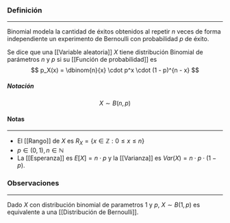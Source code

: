 ### Definición
---
Binomial modela la cantidad de éxitos obtenidos al repetir $n$ veces de forma independiente un experimento de Bernoulli con probabilidad $p$ de éxito.

Se dice que una [[Variable aleatoria]] $X$ tiene distribución Binomial de parámetros $n$ y $p$ si su [[Función de probabilidad]] es $$ p_X(x) = \dbinom{n}{x} \cdot p^x \cdot (1 - p)^{n - x} $$
##### Notación
$$ X \sim B(n, p) $$

#### Notas
---
* El [[Rango]] de $X$ es $R_X = \{ x \in \mathbb{Z} : 0 \leq x \leq n \}$
* $p \in (0, 1), n \in \mathbb{N}$ 
* La [[Esperanza]] es $E[X] = n \cdot p$ y la [[Varianza]] es $Var(X) = n \cdot p \cdot (1 - p)$.

### Observaciones
---
Dado $X$ con distribución binomial de parametros $1$ y $p$, $X \sim B(1, p)$ es equivalente a una [[Distribución de Bernoulli]].